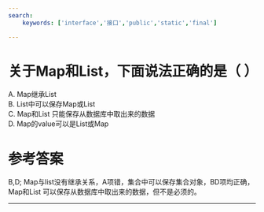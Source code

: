 ```yaml
---
search:
    keywords: ['interface','接口','public','static','final']

---
```



# 关于Map和List，下面说法正确的是（ ）

A. Map继承List   
B. List中可以保存Map或List  
C. Map和List 只能保存从数据库中取出来的数据  
D. Map的value可以是List或Map

# 参考答案

B,D;
Map与list没有继承关系，A项错，集合中可以保存集合对象，BD项均正确，Map和List 可以保存从数据库中取出来的数据，但不是必须的。


---


